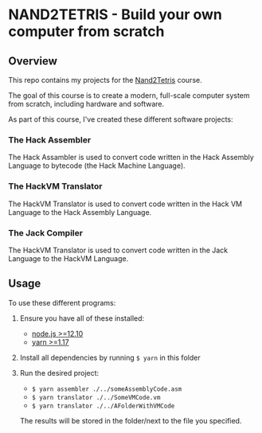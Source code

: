 # NAND2TETRIS - Build your own computer from scratch

## Overview

This repo contains my projects for the [Nand2Tetris](https://www.nand2tetris.org/) course.

The goal of this course is to create a modern, full-scale computer system from scratch, including hardware and software.

As part of this course, I've created these different software projects:

### The Hack Assembler

The Hack Assambler is used to convert code written in the Hack Assembly Language to bytecode (the Hack Machine Language).

### The HackVM Translator

The HackVM Translator is used to convert code written in the Hack VM Language to the Hack Assembly Language.

### The Jack Compiler

The HackVM Translator is used to convert code written in the Jack Language to the HackVM Language.

## Usage

To use these different programs:

1. Ensure you have all of these installed:

   - [node.js >=12.10](https://nodejs.org/en/download/current/)
   - [yarn >=1.17](https://classic.yarnpkg.com/en/docs/install)

2. Install all dependencies by running `$ yarn` in this folder

3. Run the desired project:

   - `$ yarn assembler ./../someAssemblyCode.asm`
   - `$ yarn translator ./../SomeVMCode.vm`
   - `$ yarn translator ./../AFolderWithVMCode`

   The results will be stored in the folder/next to the file you specified.
